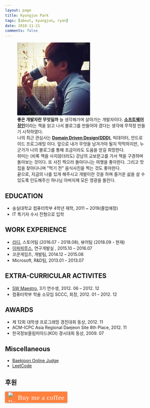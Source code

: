 ```yaml
---
layout: page
title: Kyungjun Park
tags: [about, kyungjun, ryan]
date: 2018-11-21
comments: false
---
```


<figure class="half">
    <img src="/assets/img/profile_photo.jpg">
    <div class="text-indent">
        <strong>좋은 개발자란 무엇일까</strong> 늘 생각해가며 살아가는 개발자이다.
        <a href="https://goo.gl/IY85Wx"><strong>소프트웨어 장인</strong></a>이라는 책을 읽고 나서 블로그를
        만들어야 겠다는 생각에 무작정 만들기 시작하였다.
    </div>
    <div class="text-indent">
        나의 최근 관심사는 
        <a href="https://en.wikipedia.org/wiki/Domain-driven_design"><strong>Domain Driven Design(DDD)</strong></a>,
        빅데이터, 안드로이드 프로그래밍 이다.
        앞으로 내가 무엇을 남겨가야 될지 막막하지만,
        누군가가 나의 블로그를 통해 조금이라도 도움을 얻길
        희망한다.
    </div>
    <div class="text-indent">
        취미는 (비록 책을 사지않더라도) 강남의 교보문고를 가서 책을 구경하며 돌아보는 것이다.
        또 사진 찍으러 돌아다니는 여행을 좋아한다. 그리고 맛집을 찾아다니며 "먹기 전" 음식사진을 찍는 것도 좋아한다.
    </div>
    <div class="text-indent">
        끝으로, 지금의 나를 있게 해주시고 개발이란 것을 하며 즐거운 삶을 살 수 있도록 인도해주신 하나님 아버지께 모든 영광을 돌린다.
    </div>
    
</figure>

## EDUCATION
* 숭실대학교 컴퓨터학부 4학년 재학, 2011 ~ 2019(졸업예정)
* IT 특기자 수시 전형으로 입학

## WORK EXPERIENCE
* [리디](http://www.ridicorp.com/), 스토어팀 (2016.07 - 2018.08), 뷰어팀 (2018.09 - 현재)
* [이파피루스](https://epapyrus.com/), 연구개발실	, 2015.10 – 2016.07
* 코쿤게임즈, 개발팀, 2014.12 – 2015.08
* Microsoft, R&D팀, 2013.01 – 2013.07

## EXTRA-CURRICULAR ACTIVITES
* [SW Maestro](http://www.swmaestro.kr/web/web/main.do), 3기 연수생, 2012. 06 – 2012. 12
* 컴퓨터학부 학술 소모임 SCCC, 회장, 2012. 01 – 2012. 12

## AWARDS
* 제 12회 대학생 프로그래밍 경진대회 동상, 2012. 11
* ACM-ICPC Asia Regional Daejeon Site 8th Place, 2012. 11
* 한국정보올림피아드(KOI) 경시대회 동상, 2009. 07

## Miscellaneous
* [Baekjoon Online Judge](https://www.acmicpc.net/user/ryan_park)
* [LeetCode](https://github.com/ryanpark91/algorithm/blob/master/LeetCode/README.md)

## 후원
<style>.bmc-button img{width: 27px !important;margin-bottom: 1px !important;box-shadow: none !important;border: none !important;vertical-align: middle !important;}.bmc-button{line-height: 36px !important;height:37px !important;text-decoration: none !important;display:inline-flex !important;color:#ffffff !important;background-color:#FF813F !important;border-radius: 3px !important;border: 1px solid transparent !important;padding: 1px 9px !important;font-size: 22px !important;letter-spacing:0.6px !important;box-shadow: 0px 1px 2px rgba(190, 190, 190, 0.5) !important;-webkit-box-shadow: 0px 1px 2px 2px rgba(190, 190, 190, 0.5) !important;margin: 0 auto !important;font-family:'Cookie', cursive !important;-webkit-box-sizing: border-box !important;box-sizing: border-box !important;-o-transition: 0.3s all linear !important;-webkit-transition: 0.3s all linear !important;-moz-transition: 0.3s all linear !important;-ms-transition: 0.3s all linear !important;transition: 0.3s all linear !important;}.bmc-button:hover, .bmc-button:active, .bmc-button:focus {-webkit-box-shadow: 0px 1px 2px 2px rgba(190, 190, 190, 0.5) !important;text-decoration: none !important;box-shadow: 0px 1px 2px 2px rgba(190, 190, 190, 0.5) !important;opacity: 0.85 !important;color:#ffffff !important;}</style><link href="https://fonts.googleapis.com/css?family=Cookie" rel="stylesheet"><a class="bmc-button" target="_blank" href="https://www.buymeacoffee.com/EufHCUq"><img src="https://www.buymeacoffee.com/assets/img/BMC-btn-logo.svg" alt="Buy me a coffee"><span style="margin-left:5px">Buy me a coffee</span></a>
